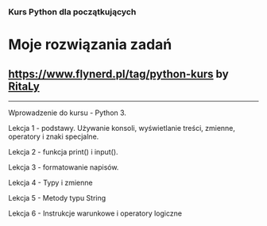 ### Kurs Python dla początkujących

# Moje rozwiązania zadań 

https://www.flynerd.pl/tag/python-kurs by [RitaLy](https://github.com/ritaly)
------------------------------------------------------------------------------
------------------------------------------------------------------------------


Wprowadzenie do kursu - Python 3.

Lekcja 1 - podstawy. Używanie konsoli, wyświetlanie treści, zmienne, operatory i znaki specjalne.

Lekcja 2 - funkcja print() i input().

Lekcja 3 - formatowanie napisów.

Lekcja 4 - Typy i zmienne

Lekcja 5 - Metody typu String

Lekcja 6 - Instrukcje warunkowe i operatory logiczne

